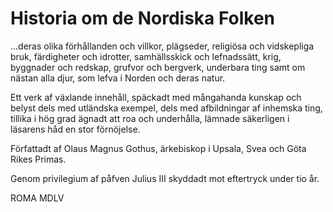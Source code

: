# Historia om de Nordiska Folken

...deras olika förhållanden och villkor, plägseder, religiösa och vidskepliga bruk, färdigheter och idrotter, samhällsskick och lefnadssätt, krig, byggnader och redskap, grufvor och bergverk, underbara ting samt om nästan alla djur, som lefva i Norden och deras natur.

Ett verk af växlande innehåll, späckadt med mångahanda kunskap och belyst dels med utländska exempel, dels med afbildningar af inhemska ting, tillika i hög grad ägnadt att roa och underhålla, lämnade säkerligen i läsarens håd en stor förnöjelse.

Författadt af Olaus Magnus Gothus, ärkebiskop i Upsala, Svea och Göta Rikes Primas.

Genom privilegium af påfven Julius III skyddadt mot eftertryck under tio år.

ROMA MDLV